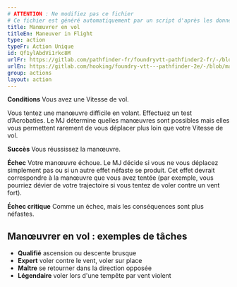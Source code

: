 ```yaml
---
# ATTENTION : Ne modifiez pas ce fichier
# Ce fichier est généré automatiquement par un script d'après les données du module Foundry VTT officiel et de sa traduction
title: Manœuvrer en vol
titleEn: Maneuver in Flight
type: action
typeFr: Action Unique
id: Qf1ylAbdVi1rkc8M
urlFr: https://gitlab.com/pathfinder-fr/foundryvtt-pathfinder2-fr/-/blob/master/data/actions/Qf1ylAbdVi1rkc8M.htm
urlEn: https://gitlab.com/hooking/foundry-vtt---pathfinder-2e/-/blob/master/packs/data/actions.db/maneuver-in-flight.json
group: actions
layout: action
---
```

**Conditions** Vous avez une Vitesse de vol.

Vous tentez une manœuvre difficile en volant. Effectuez un test d’Acrobaties. Le MJ détermine quelles manœuvres sont possibles mais elles vous permettent rarement de vous déplacer plus loin que votre Vitesse de vol.

**Succès** Vous réussissez la manœuvre.

**Échec** Votre manœuvre échoue. Le MJ décide si vous ne vous déplacez simplement pas ou si un autre effet néfaste se produit. Cet effet devrait correspondre à la manœuvre que vous avez tentée (par exemple, vous pourriez dévier de votre trajectoire si vous tentez de voler contre un vent fort).

**Échec critique** Comme un échec, mais les conséquences sont plus néfastes.

 

## Manœuvrer en vol : exemples de tâches

- **Qualifié** ascension ou descente brusque
- **Expert** voler contre le vent, voler sur place
- **Maître** se retourner dans la direction opposée
- **Légendaire** voler lors d'une tempête par vent violent

